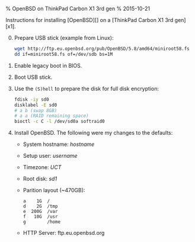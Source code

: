 % OpenBSD on ThinkPad Carbon X1 3rd gen
% 2015-10-21

Instructions for installing [OpenBSD][] on a
[ThinkPad Carbon X1 3rd gen][x1].

0. Prepare USB stick (example from Linux):

	```sh
	wget http://ftp.eu.openbsd.org/pub/OpenBSD/5.8/amd64/miniroot58.fs
	dd if=miniroot58.fs of=/dev/sdb bs=1M
	```
1. Enable legacy boot in BIOS.
2. Boot USB stick.
3. Use the `(S)hell` to prepare the disk for full disk encryption:

	```sh
	fdisk -iy sd0
	disklabel -E sd0
	# a b (swap 8GB)
	# a a (RAID remaining space)
	bioctl -c C -l /dev/sd0a softraid0
	```
4. Install OpenBSD. The following were my changes to the defaults:
    - System hostname: *hostname*
    - Setup user: *username*
    - Timezone: *UCT*
    - Root disk: *sd1*
    - Parition layout (~470GB):

        ```
        a    1G  /
        d    2G  /tmp
        e  200G  /var
        f   10G  /usr
        g        /home
        ```
    - HTTP Server: ftp.eu.openbsd.org
